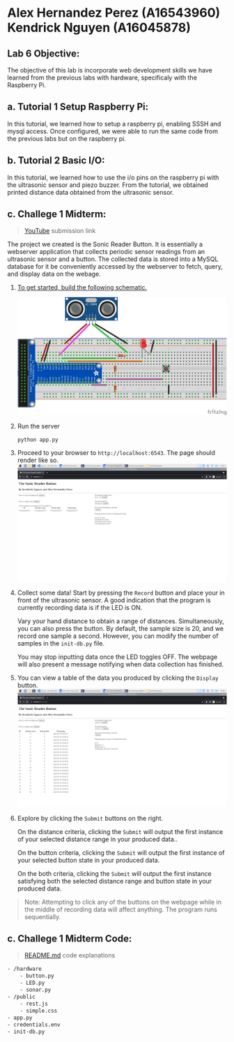 # Alex Hernandez Perez (A16543960) <br /> Kendrick Nguyen (A16045878)

## Lab 6 Objective:
The objective of this lab is incorporate web development skills we have learned from the previous labs with hardware, specificaly with the Raspberry Pi.

## a. Tutorial 1 Setup Raspberry Pi: 
In this tutorial, we learned how to setup a raspberry pi, enabling SSSH and mysql access. Once configured, we were able to run the same code from the previous labs but on the raspberry pi.

## b. Tutorial 2 Basic I/O:
In this tutorial, we learned how to use the i/o pins on the raspberry pi with the ultrasonic sensor and piezo buzzer. From the tutorial, we obtained printed distance data obtained from the ultrasonic sensor.

## c. Challege 1 Midterm: 
> [YouTube](https://pages.github.com/) submission link

The project we created is the Sonic Reader Button. It is essentially a webserver application that collects periodic sensor readings from an ultrasonic sensor and a button. The collected data is stored into a MySQL database for it be conveniently accessed by the webserver to fetch, query, and display data on the webage.

1. [To get started, build the following schematic.](/hardware/circuit)

    ![Alt text](/hardware/circuit/schematicA.png)

2. Run the server
    ```
    python app.py
    ```

3. Proceed to your browser to `http://localhost:6543`. The page should render like so. 
    ![Alt text](/doc/images/webpage.png)

4. Collect some data! Start by pressing the `Record` button and place your in front of the ultrasonic sensor. A good indication that the program is currently recording data is if the LED is ON.

    Vary your hand distance to obtain a range of distances. Simultaneously, you can also press the button. By default, the sample size is 20, and we record one sample a second. However, you can modify the number of samples in the `init-db.py` file.

    You may stop inputting data once the LED toggles OFF. The webpage will also present a message notifying when data collection has finished.

5. You can view a table of the data you produced by clicking the `Display` button.
    ![Alt text](/doc/images/webpage_table.png)

6. Explore by clicking the `Submit` buttons on the right. 
    
    On the distance criteria, clicking the `Submit` will output the first instance of your selected distance range in your produced data..

    On the button criteria, clicking the `Submit` will output the first instance of your selected button state in your produced data.

    On the both criteria, clicking the `Submit` will output the first instance satisfying both the selected distance range and button state in your produced data.

> Note: Attempting to click any of the buttons on the webpage while in the middle of recording data will affect anything. The program runs sequentially.

## c. Challege 1 Midterm Code:
> [README.md](/doc/README.md) code explanations

    - /hardware
        - button.py
        - LED.py
        - sonar.py
    - /public
        - rest.js
        - simple.css
    - app.py
    - credentials.env
    - init-db.py
